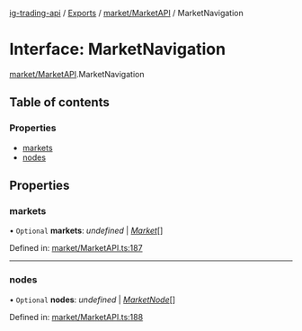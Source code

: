 [ig-trading-api](../README.md) / [Exports](../modules.md) / [market/MarketAPI](../modules/market_marketapi.md) / MarketNavigation

# Interface: MarketNavigation

[market/MarketAPI](../modules/market_marketapi.md).MarketNavigation

## Table of contents

### Properties

- [markets](market_marketapi.marketnavigation.md#markets)
- [nodes](market_marketapi.marketnavigation.md#nodes)

## Properties

### markets

• `Optional` **markets**: _undefined_ \| [_Market_](market_marketapi.market.md)[]

Defined in: [market/MarketAPI.ts:187](https://github.com/bennycode/ig-trading-api/blob/bea509e/src/market/MarketAPI.ts#L187)

---

### nodes

• `Optional` **nodes**: _undefined_ \| [_MarketNode_](market_marketapi.marketnode.md)[]

Defined in: [market/MarketAPI.ts:188](https://github.com/bennycode/ig-trading-api/blob/bea509e/src/market/MarketAPI.ts#L188)
